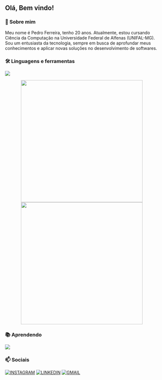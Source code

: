 ## Olá, Bem vindo!

### 🚀 Sobre mim
Meu nome é Pedro Ferreira, tenho 20 anos. Atualmente, estou cursando Ciência da Computação na Universidade Federal de Alfenas (UNIFAL-MG).
Sou um entusiasta da tecnologia, sempre em busca de aprofundar meus conhecimentos e aplicar novas soluções no desenvolvimento de softwares.

### 🛠️ Linguagens e ferramentas
<img src="https://skillicons.dev/icons?i=c,cs,js,html,css,linux,ps" />

<p align="center">
  <img width="400" src="https://github-readme-stats.vercel.app/api?username=PedroFerreira5&show_icons=true&theme=tokyonight" />
  <img width="400" src="https://github-readme-stats.vercel.app/api/top-langs/?username=PedroFerreira5&layout=compact&theme=tokyonight" />
</p>




### 📚 Aprendendo
<img src="https://skillicons.dev/icons?i=cpp,py,java" />

### 📫 Sociais
[![INSTAGRAM](https://skillicons.dev/icons?i=instagram)](https://www.instagram.com/pedroferreirap_/)
[![LINKEDIN](https://go-skill-icons.vercel.app/api/icons?i=linkedin)](https://www.linkedin.com/in/pedro-ferreira-prado-694251273/)
[![GMAIL](https://skillicons.dev/icons?i=gmail)](mailto:pedroferreirap05@gmail.com)
